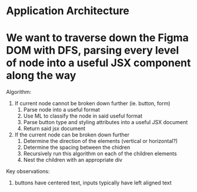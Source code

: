 # Application Architecture

# We want to traverse down the Figma DOM with DFS, parsing every level of node into a useful JSX component along the way

Algorithm:
1. If current node cannot be broken down further (ie. button, form)
    1. Parse node into a useful format
    1. Use ML to classify the node in said useful format
    2. Parse button type and styling attributes into a useful JSX document
    3. Return said jsx document
2. If the current node can be broken down further
    1. Determine the direction of the elements (vertical or horizontal?)
    2. Determine the spacing between the chidren 
    3. Recursively run this algorithm on each of the children elements
    4. Nest the children with an appropriate div

Key observations:
1. buttons have centered text, inputs typically have left aligned text